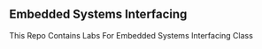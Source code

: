 ## Embedded Systems Interfacing

This Repo Contains Labs For Embedded Systems Interfacing Class

<!-- ## Learning Evaluation

* Design, document and test a object-oriented Java application
* Connect and import data from a database
* Output data according to user input
* Incorporate GUI interaction for the user

## Members

* Goatcus Gee
* Matteo Valente
* Placeholder
* Placeholder

## File Structure Breakdown

* Folders for respective catagories of files are contained within the `src` folder, along with main.java
* Tests folder contains JUNIT tests that asserts different methods
* Tests `jar` files are contained within the `lib` folder
* Schedule contains ...
* Animals contains ...
* Medical contains ...

# Default Github Documentation
The workspace contains two folders by default, where:

- `src`: the folder to maintain sources
- `lib`: the folder to maintain dependencies

Meanwhile, the compiled output files will be generated in the `bin` folder by default.

> If you want to customize the folder structure, open `.vscode/settings.json` and update the related settings there.

The `JAVA PROJECTS` view allows you to manage your dependencies. More details can be found [here](https://github.com/microsoft/vscode-java-dependency#manage-dependencies). -->
